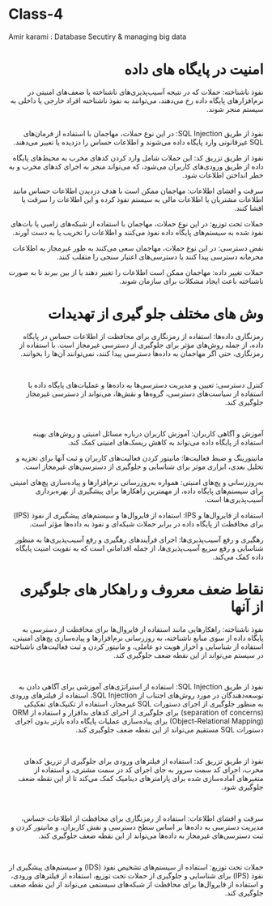# Class-4
Amir karami : Database Secutiry &amp; managing big data


<h1 dir = "rtl">
امنیت در پایگاه های داده
</h1>

<div dir = "rtl">


نفوذ ناشناخته: حملات که در نتیجه آسیب‌پذیری‌های ناشناخته یا ضعف‌های امنیتی در نرم‌افزارهای پایگاه داده رخ می‌دهند، می‌توانند به نفوذ ناشناخته افراد خارجی یا داخلی به سیستم منجر شوند.

<br/>
نفوذ از طریق SQL Injection: در این نوع حملات، مهاجمان با استفاده از فرمان‌های SQL غیرقانونی وارد پایگاه داده می‌شوند و اطلاعات حساس را دزدیده یا تغییر می‌دهند.

<br/>

نفوذ از طریق تزریق کد: این حملات شامل وارد کردن کدهای مخرب به محیط‌های پایگاه داده از طریق ورودی‌های کاربران می‌شود، که می‌تواند منجر به اجرای کدهای مخرب و به خطر انداختن اطلاعات شود.
<br/>

سرقت و افشای اطلاعات: مهاجمان ممکن است با هدف دزدیدن اطلاعات حساس مانند اطلاعات مشتریان یا اطلاعات مالی به سیستم نفوذ کرده و این اطلاعات را سرقت یا افشا کنند.
<br/>

حملات تحت توزیع: در این نوع حملات، مهاجمان با استفاده از شبکه‌های زامبی یا بات‌های نفوذ شده به سیستم‌های پایگاه داده نفوذ می‌کنند و اطلاعات را تخریب یا به دست آورند.
<br/>

نقض دسترسی: در این نوع حملات، مهاجمان سعی می‌کنند به طور غیرمجاز به اطلاعات محرمانه دسترسی پیدا کنند یا دسترسی‌های اعتبار سنجی را متقلب کنند.
<br/>

حملات تغییر داده: مهاجمان ممکن است اطلاعات را تغییر دهند یا از بین ببرند تا به صورت ناشناخته باعث ایجاد مشکلات برای سازمان شوند.
  
</div>

<h1 dir = "rtl">
وش های مختلف جلو گیری از تهدیدات
  
</h1>

<div dir="rtl">

  
رمزنگاری داده‌ها: استفاده از رمزنگاری برای محافظت از اطلاعات حساس در پایگاه داده، از جمله روش‌های مؤثر برای جلوگیری از دسترسی غیرمجاز است. با استفاده از رمزنگاری، حتی اگر مهاجمان به داده‌ها دسترسی پیدا کنند، نمی‌توانند آن‌ها را بخوانند.

<br/>


کنترل دسترسی: تعیین و مدیریت دسترسی‌ها به داده‌ها و عملیات‌های پایگاه داده با استفاده از سیاست‌های دسترسی، گروه‌ها و نقش‌ها، می‌تواند از دسترسی غیرمجاز جلوگیری کند.

<br/>


آموزش و آگاهی کاربران: آموزش کاربران درباره مسائل امنیتی و روش‌های بهینه استفاده از پایگاه داده می‌تواند به کاهش ریسک‌های امنیتی کمک کند.
<br/>


مانیتورینگ و ضبط فعالیت‌ها: مانیتور کردن فعالیت‌های کاربران و ثبت آنها برای تجزیه و تحلیل بعدی، ابزاری موثر برای شناسایی و جلوگیری از دسترسی‌های غیرمجاز است.
<br/>


به‌روزرسانی و پچ‌های امنیتی: همواره به‌روزرسانی نرم‌افزارها و پیاده‌سازی پچ‌های امنیتی برای سیستم‌های پایگاه داده، از مهمترین راهکارها برای پیشگیری از بهره‌برداری آسیب‌پذیری‌ها است.
<br/>


استفاده از فایروال‌ها و IPS: استفاده از فایروال‌ها و سیستم‌های پیشگیری از نفوذ (IPS) برای محافظت از پایگاه داده در برابر حملات شبکه‌ای و نفوذ به داده‌ها مؤثر است.
<br/>


رهگیری و رفع آسیب‌پذیری‌ها: اجرای فرآیندهای رهگیری و رفع آسیب‌پذیری‌ها به منظور شناسایی و رفع سریع آسیب‌پذیری‌ها، از جمله اقداماتی است که به تقویت امنیت پایگاه داده کمک می‌کند.
<br/>


</div>

<h1 dir ="rtl">
نقاط ضعف معروف و راهکار های جلوگیری از آنها
  
</h1>

<div dir = "rtl">

  
نفوذ ناشناخته: راهکارهایی مانند استفاده از فایروال‌ها برای محافظت از دسترسی به پایگاه داده از سوی منابع ناشناخته، به روزرسانی نرم‌افزارها و پیاده‌سازی پچ‌های امنیتی، استفاده از شناسایی و احراز هویت دو عاملی، و مانیتور کردن و ثبت فعالیت‌های ناشناخته در سیستم می‌تواند از این نقطه ضعف جلوگیری کند.

<br/>



نفوذ از طریق SQL Injection: استفاده از استراتژی‌های آموزشی برای آگاهی دادن به توسعه‌دهندگان در مورد روش‌های اجتناب از SQL Injection، استفاده از فیلترهای ورودی به منظور جلوگیری از اجرای دستورات SQL غیرمجاز، استفاده از تکنیک‌های تفکیکی (separation of concerns) برای جلوگیری از اجرای کدهای بدافزار و استفاده از ORM (Object-Relational Mapping) برای پیاده‌سازی عملیات پایگاه داده بازتر بدون اجرای دستورات SQL مستقیم می‌تواند از این نقطه ضعف جلوگیری کند.

<br/>



نفوذ از طریق تزریق کد: استفاده از فیلترهای ورودی برای جلوگیری از تزریق کدهای مخرب، اجرای کد سمت سرور به جای اجرای کد در سمت مشتری، و استفاده از متغیرهای آماده‌سازی شده برای پارامترهای دینامیک کمک می‌کند تا از این نقطه ضعف جلوگیری شود.

<br/>



سرقت و افشای اطلاعات: استفاده از رمزنگاری برای محافظت از اطلاعات حساس، مدیریت دسترسی به داده‌ها بر اساس سطح دسترسی و نقش کاربران، و مانیتور کردن و ثبت دسترسی‌های غیرمجاز به داده‌ها می‌تواند از این نقطه ضعف جلوگیری کند.

<br/>



حملات تحت توزیع: استفاده از سیستم‌های تشخیص نفوذ (IDS) و سیستم‌های پیشگیری از نفوذ (IPS) برای شناسایی و جلوگیری از حملات تحت توزیع، استفاده از فیلترهای ورودی، و استفاده از فایروال‌ها برای محافظت از شبکه‌های سیستمی می‌تواند از این نقطه ضعف جلوگیری کند.

<br/>



</div>

